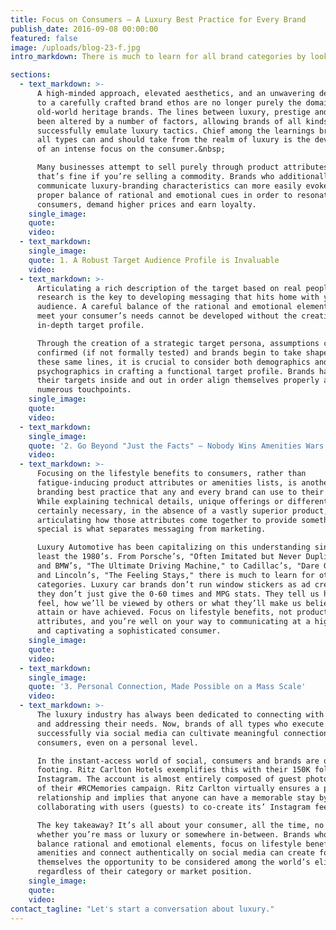```yaml
---
title: Focus on Consumers – A Luxury Best Practice for Every Brand
publish_date: 2016-09-08 00:00:00
featured: false
image: /uploads/blog-23-f.jpg
intro_markdown: There is much to learn for all brand categories by looking at a new perspective.​

sections:
  - text_markdown: >-
      A high-minded approach, elevated aesthetics, and an unwavering dedication
      to a carefully crafted brand ethos are no longer purely the domain of
      old-world heritage brands. The lines between luxury, prestige and mass have
      been altered by a number of factors, allowing brands of all kinds to
      successfully emulate luxury tactics. Chief among the learnings brands of
      all types can and should take from the realm of luxury is the development
      of an intense focus on the consumer.&nbsp;

      Many businesses attempt to sell purely through product attributes, and
      that’s fine if you’re selling a commodity. Brands who additionally
      communicate luxury-branding characteristics can more easily evoke the
      proper balance of rational and emotional cues in order to resonate with
      consumers, demand higher prices and earn loyalty.​
    single_image:
    quote:
    video:
  - text_markdown:
    single_image:
    quote: ​​1. A Robust Target Audience Profile is Invaluable
    video:
  - text_markdown: >-
      Articulating a rich description of the target based on real people and
      research is the key to developing messaging that hits home with your
      audience. A careful balance of the rational and emotional elements that
      meet your consumer’s needs cannot be developed without the creation of an
      in-depth target profile.

      Through the creation of a strategic target persona, assumptions can be
      confirmed (if not formally tested) and brands begin to take shape. Along
      these same lines, it is crucial to consider both demographics and
      psychographics in crafting a functional target profile. Brands have to know
      their targets inside and out in order align themselves properly across
      numerous touchpoints.​
    single_image:
    quote:
    video:
  - text_markdown:
    single_image:
    quote: '2. Go Beyond "Just the Facts" – Nobody Wins Amenities Wars'
    video:
  - text_markdown: >-
      Focusing on the lifestyle benefits to consumers, rather than
      fatigue-inducing product attributes or amenities lists, is another luxury
      branding best practice that any and every brand can use to their benefit.
      While explaining technical details, unique offerings or different uses is
      certainly necessary, in the absence of a vastly superior product,
      articulating how those attributes come together to provide something
      special is what separates messaging from marketing.

      Luxury Automotive has been capitalizing on this understanding since at
      least the 1980’s. From Porsche’s, "Often Imitated but Never Duplicated,"
      and BMW’s, "The Ultimate Driving Machine," to Cadillac’s, "Dare Greatly,"
      and Lincoln’s, "The Feeling Stays," there is much to learn for other brand
      categories. Luxury car brands don’t run window stickers as ad creative. And
      they don’t just give the 0-60 times and MPG stats. They tell us how we’ll
      feel, how we’ll be viewed by others or what they’ll make us believe we can
      attain or have achieved. Focus on lifestyle benefits, not product
      attributes, and you’re well on your way to communicating at a higher level
      and captivating a sophisticated consumer.​
    single_image:
    quote:
    video:
  - text_markdown:
    single_image:
    quote: '3. Personal Connection, Made Possible on a Mass Scale'
    video:
  - text_markdown: >-
      The luxury industry has always been dedicated to connecting with consumers
      and addressing their needs. Now, brands of all types who execute
      successfully via social media can cultivate meaningful connections with
      consumers, even on a personal level.

      In the instant-access world of social, consumers and brands are on equal
      footing. Ritz Carlton Hotels exemplifies this with their 150K followers on
      Instagram. The account is almost entirely composed of guest photos as part
      of their #RCMemories campaign. Ritz Carlton virtually ensures a positive
      relationship and implies that anyone can have a memorable stay by
      collaborating with users (guests) to co-create its’ Instagram feed.

      The key takeaway? It’s all about your consumer, all the time, no matter
      whether you’re mass or luxury or somewhere in-between. Brands who properly
      balance rational and emotional elements, focus on lifestyle benefits versus
      amenities and connect authentically on social media can create for
      themselves the opportunity to be considered among the world’s elite brands,
      regardless of their category or market position.​
    single_image:
    quote:
    video:
contact_tagline: "Let's start a conversation about luxury."
---
```



